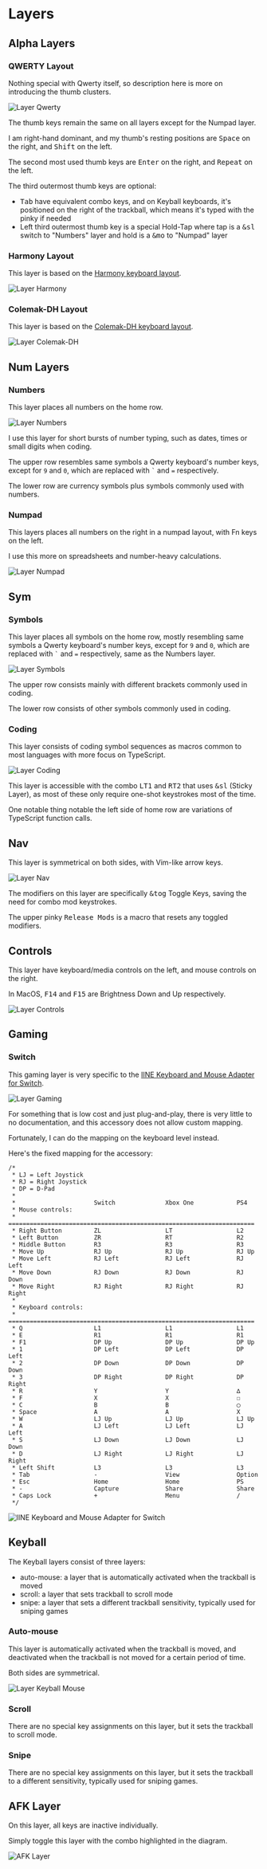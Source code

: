 # Layers

## Alpha Layers

### QWERTY Layout

Nothing special with Qwerty itself, so description here is more on introducing the thumb clusters.

![Layer Qwerty](../images/keymap-drawer-qwerty.svg)

The thumb keys remain the same on all layers except for the Numpad layer.

I am right-hand dominant, and my thumb's resting positions are <kbd>Space</kbd> on the right, and <kbd>Shift</kbd> on the left.

The second most used thumb keys are <kbd>Enter</kbd> on the right, and <kbd>Repeat</kbd> on the left.

The third outermost thumb keys are optional:
- <kbd>Tab</kbd> have equivalent combo keys, and on Keyball keyboards, it's positioned on the right of the trackball, which means it's typed with the pinky if needed
- Left third outermost thumb key is a special Hold-Tap where tap is a <kbd>&sl</kbd> switch to "Numbers" layer and hold is a <kbd>&mo</kbd> to "Numpad" layer

### Harmony Layout

This layer is based on the [Harmony keyboard layout](https://github.com/bottilabo/harmony-keyboard-layout).

![Layer Harmony](../images/keymap-drawer-harmony.svg)

### Colemak-DH Layout

This layer is based on the [Colemak-DH keyboard layout](https://colemakmods.github.io/mod-dh/).

![Layer Colemak-DH](../images/keymap-drawer-colemak-dh.svg)

## Num Layers

### Numbers

This layer places all numbers on the home row.

![Layer Numbers](../images/keymap-drawer-numbers.svg)

I use this layer for short bursts of number typing, such as dates, times or small digits when coding.

The upper row resembles same symbols a Qwerty keyboard's number keys, except for `9` and `0`, which are replaced with `` ` `` and `=` respectively.

The lower row are currency symbols plus symbols commonly used with numbers.

### Numpad

This layers places all numbers on the right in a numpad layout, with Fn keys on the left.

I use this more on spreadsheets and number-heavy calculations.

![Layer Numpad](../images/keymap-drawer-numpad.svg)


## Sym

### Symbols

This layer places all symbols on the home row, mostly resembling same symbols a Qwerty keyboard's number keys, except for `9` and `0`, which are replaced with `` ` `` and `=` respectively, same as the Numbers layer.

![Layer Symbols](../images/keymap-drawer-symbols.svg)

The upper row consists mainly with different brackets commonly used in coding.

The lower row consists of other symbols commonly used in coding.

### Coding

This layer consists of coding symbol sequences as macros common to most languages with more focus on TypeScript.

![Layer Coding](../images/keymap-drawer-coding.svg)

This layer is accessible with the combo <kbd>LT1</kbd> and <kbd>RT2</kbd> that uses <kbd>&sl</kbd> (Sticky Layer), as most of these only require one-shot keystrokes most of the time.

One notable thing notable the left side of home row are variations of TypeScript function calls.


## Nav

This layer is symmetrical on both sides, with Vim-like arrow keys.

![Layer Nav](../images/keymap-drawer-nav.svg)

The modifiers on this layer are specifically <kbd>&tog</kbd> Toggle Keys, saving the need for combo mod keystrokes.

The upper pinky <kbd>Release Mods</kbd> is a macro that resets any toggled modifiers.

## Controls

This layer have keyboard/media controls on the left, and mouse controls on the right.

In MacOS, <kbd>F14</kbd> and <kbd>F15</kbd> are Brightness Down and Up respectively.

![Layer Controls](../images/keymap-drawer-controls.svg)

## Gaming

### Switch

This gaming layer is very specific to the [IINE Keyboard and Mouse Adapter for Switch](https://www.iine.top/index.php?m=content&c=index&a=show&catid=205&id=181).


![Layer Gaming](../images/keymap-drawer-switch.svg)

For something that is low cost and just plug-and-play, there is very little to no documentation, and this accessory does not allow custom mapping.

Fortunately, I can do the mapping on the keyboard level instead.

Here's the fixed mapping for the accessory:

```text
/* 
 * LJ = Left Joystick
 * RJ = Right Joystick
 * DP = D-Pad
 *
 *                      Switch              Xbox One            PS4
 * Mouse controls:
 * =====================================================================
 * Right Button         ZL                  LT                  L2
 * Left Button          ZR                  RT                  R2
 * Middle Button        R3                  R3                  R3
 * Move Up              RJ Up               RJ Up               RJ Up
 * Move Left            RJ Left             RJ Left             RJ Left
 * Move Down            RJ Down             RJ Down             RJ Down
 * Move Right           RJ Right            RJ Right            RJ Right
 *
 * Keyboard controls:
 * =====================================================================
 * Q                    L1                  L1                  L1
 * E                    R1                  R1                  R1
 * F1                   DP Up               DP Up               DP Up
 * 1                    DP Left             DP Left             DP Left
 * 2                    DP Down             DP Down             DP Down
 * 3                    DP Right            DP Right            DP Right
 * R                    Y                   Y                   ∆
 * F                    X                   X                   ☐
 * C                    B                   B                   ◯
 * Space                A                   A                   X
 * W                    LJ Up               LJ Up               LJ Up
 * A                    LJ Left             LJ Left             LJ Left
 * S                    LJ Down             LJ Down             LJ Down
 * D                    LJ Right            LJ Right            LJ Right
 * Left Shift           L3                  L3                  L3
 * Tab                  -                   View                Option
 * Esc                  Home                Home                PS
 * -                    Capture             Share               Share
 * Caps Lock            +                   Menu                /
 */
```

![IINE Keyboard and Mouse Adapter for Switch](../images/iine-adapter.png)

## Keyball

The Keyball layers consist of three layers:
- auto-mouse: a layer that is automatically activated when the trackball is moved
- scroll: a layer that sets trackball to scroll mode
- snipe: a layer that sets a different trackball sensitivity, typically used for sniping games

### Auto-mouse

This layer is automatically activated when the trackball is moved, and deactivated when the trackball is not moved for a certain period of time.

Both sides are symmetrical.

![Layer Keyball Mouse](../images/keymap-drawer-mouse.svg)

### Scroll

There are no special key assignments on this layer, but it sets the trackball to scroll mode.

### Snipe

There are no special key assignments on this layer, but it sets the trackball to a different sensitivity, typically used for sniping games.

## AFK Layer

On this layer, all keys are inactive individually. 

Simply toggle this layer with the combo highlighted in the diagram.

![AFK Layer](../images/keymap-drawer-afk.svg)

